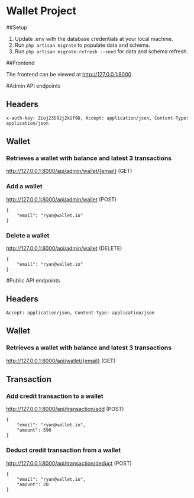 

# Wallet Project


##Setup

1. Update .env with the database credentials at your local machine.
2. Run `php artisan migrate` to populate data and schema.
3. Run `php artisan migrate:refresh --seed` for data and schema refresh.

##Frontend

The frontend can be viewed at http://127.0.0.1:8000

#Admin API endpoints

## Headers

`x-auth-key: Zioj23D92j2kGf9D,
Accept: application/json,
Content-Type: application/json`
	
## Wallet

### Retrieves a wallet with balance and latest 3 transactions

http://127.0.0.1:8000/api/admin/wallet/{email} (GET)

### Add a wallet

http://127.0.0.1:8000/api/admin/wallet (POST)

    {
    	"email": "​ryan@wallet.io"
    }

### Delete a wallet

http://127.0.0.1:8000/api/admin/wallet (DELETE)

    {
    	"email": "​ryan@wallet.io"
    }

#Public API endpoints

## Headers

`Accept: application/json,
Content-Type: application/json`
	
## Wallet

### Retrieves a wallet with balance and latest 3 transactions

http://127.0.0.1:8000/api/wallet/{email} (GET)

## Transaction

### Add credit transaction to a wallet

http://127.0.0.1:8000/api/transaction/add (POST)

    {
    	"email": "​ryan@wallet.io",
    	"amount": 590
    }


### Deduct credit transaction from a wallet

http://127.0.0.1:8000/api/transaction/deduct (POST)

    {
    	"email": "​ryan@wallet.io",
    	"amount": 20
    }



